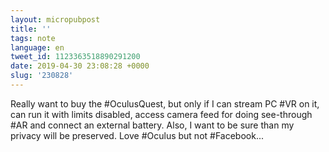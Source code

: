 ```yaml
---
layout: micropubpost
title: ''
tags: note
language: en
tweet_id: 1123363518890291200
date: 2019-04-30 23:08:28 +0000
slug: '230828'
---
```

Really want to buy the #OculusQuest, but only if I can stream PC #VR on it, can run it with limits disabled, access camera feed for doing see-through #AR and connect an external battery. Also, I want to be sure than my privacy will be preserved. Love #Oculus but not #Facebook...
